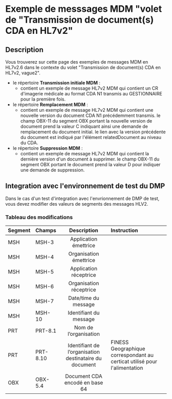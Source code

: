 # Exemple de messsages MDM  "volet de "Transmission de document(s) CDA en HL7v2" 

## Description
Vous trouverez sur cette page des exemples de messages MDM en HL7v2.6 dans le contexte du volet "Transmission de document(s) CDA en HL7v2, vague2".
- le répertoire **Transmission initiale MDM** :
  - contient un exemple de message HL7v2 MDM qui contient un CR d'imagerie médicale au format CDA N1 transmis au GESTIONNAIRE pour la première fois.
- le répertoire **Remplacement MDM** :
  - contient un exemple de message HL7v2 MDM qui contient une nouvelle version du document CDA N1 précédemment transmis. le champ OBX-11 du segment OBX portant la nouvelle version de document prend la valeur C indiquant ainsi une demande de remplacement du document initial. le lien avec la version précédente du document est indiqué par l'élément relatedDocument au niveau du CDA.
- le répertoire **Suppression MDM**  :
  - contient un exemple de message HL7v2 MDM qui contient la dernière version d'un document à supprimer. le champ OBX-11 du segment OBX portant le document prend la valeur D pour indiquer une demande de suppression.
 
## Integration avec l'environnement de test du DMP
Dans le cas d'un test d'integration avec l'envrionnement de DMP de test, vous devez modifier des valeurs de segments des messages HLV2.


### Tableau des modifications
| Segment  | Champs          | Description | Instruction |
| :--------------- |:---------------| :-----:| :-----|
| MSH  |   MSH-3        |  Application émettrice  | |
| MSH  | MSH-4          |   Organisation émettrice  |  |
| MSH  | MSH-5          |    Application réceptrice  | |
| MSH  | MSH-6          |   Organisation réceptrice | |
| MSH  | MSH-7          |    Date/time du message | |
| MSH  | MSH-10          |   Identifiant du message  | |
| PRT  | PRT-8.1         |   Nom de l’organisation   | |
| PRT  | PRT-8.10        |  Identifiant de l’organisation destinataire du document   |  FINESS Geographique correspondant au certicat utilisé pour l'alimentation |
| OBX  | OBX-5.4         |  Document CDA encodé en base 64    | |






